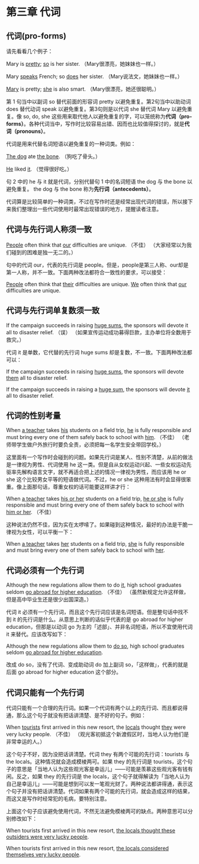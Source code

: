 # 第三章 代词

## 代词(pro-forms)

请先看看几个例子：

Mary is <u>pretty</u>; <u>so</u> is her sister.
（Mary很漂亮，她妹妹也一样。）

Mary <u>speaks</u> French; so <u>does</u> her sister.
（Mary说法文，她妹妹也一样。）

<u>Mary</u> is pretty; <u>she</u> is also smart.
（Mary很漂亮，她还很聪明。）

第 1 句当中以副词 so 替代前面的形容词 pretty 以避免重复。第2句当中以助动词 does 替​​代动词 speak 以避免重复。第3句则是以代词 she 替代词 Mary 以避免重复。像 so, do, she 这些用来取代他人以避免重复的字，可以笼统称为**代词（pro-forms）**。各种代词当中，写作时比较容易出错、因而也比较值得探讨的，就是**代词（pronouns）**。

代词是用来代替名词短语以避免重复的一种词类。例如：

<u>The dog</u> ate <u>the bone</u>.
（狗吃了骨头。）

<u>He</u> liked <u>it</u>.
（觉得很好吃。）

句 2 中的 he 与 it 就是代词，分别代替句 1 中的名词短语 the dog 与 the bone 以避免重复。 the dog 与 the bone 称为**先行词（antecedents）**。

代词算是比较简单的一种词类，不过在写作时还是经常出现代词的错误，所以接下来我们整理出一些代词使用时最常出现错误的地方，提醒读者注意。

## 代词与先行词人称须一致

<u>People</u> often think that <u>our</u> difficulties are unique. （不佳）
（大家经常以为我们碰到的困难是独一无二的。）

句中的代词 our，代表的先行词是 people。但是，people是第三人称、our却是第一人称，并不一致。下面两种改法都符合一致性的要求，可以接受：

<u>People</u> often think that <u>their</u> difficulties are unique.
<u>We</u> often think that <u>our</u> difficulties are unique.

## 代词与先行词单复数须一致

If the campaign succeeds in raising <u>huge sums</u>, the sponsors will devote it all to disaster relief. （误）
（如果宣传运动成功募得巨款，主办单位将全数用于救灾。）

代词 it 是单数，它代替的先行词 huge sums 却是复数，不一致。下面两种改法都可以：

If the campaign succeeds in raising <u>huge sums</u>, the sponsors will devote <u>them</u> all to disaster relief.

If the campaign succeeds in raising a <u>huge sum</u>, the sponsors will devote <u>it</u> all to disaster relief.

## 代词的性别考量

When <u>a teacher</u> takes <u>his</u> students on a field trip, <u>he</u> is fully responsible and must bring every one of them safely back to school with <u>him</u>. （不佳）
（老师带学生做户外旅行时要负全责，必须把每一名学生安全带回学校。）

这里面有一个写作时会碰到的问题。如果先行词是某人、性别不清楚，从前的做法是一律视为男性、代词使用 he 这一类。但是自从女权运动兴起、一些女权运动先驱率先解构语言文字，就不再适合把上述的情况一律视为男性，而应该用 he or she 这个比较男女平等的短语做代词。不过，he or she 这种用法有时会显得很笨重。像上面那句话，尊重女权的话可能要这样讲才行：

When <u>a teacher</u> takes <u>his or her</u> students on a field trip, <u>he or she</u> is fully responsible and must bring every one of them safely back to school with <u>him or her</u>. （不佳）

这种说法仍然不佳，因为实在太啰嗦了。如果碰到这种情况，最好的办法是干脆一律视为女性，可以平衡一下：

When <u>a teacher</u> takes <u>her</u> students on a field trip, <u>she</u> is fully responsible and must bring every one of them safely back to school with <u>her</u>.

## 代词必须有一个先行词

Although the new regulations allow them to do <u>it</u>, high school graduates seldom <u>go abroad for higher education</u>. （不佳）
（虽然新规定允许这样做，但是高中毕业生还是很少出国深造。）

代词 it 必须有一个先行词，而且这个先行词应该是名词短语。但是整句话中找不到 it 的先行词是什么。从意思上判断的话似乎代表的是 go abroad for higher education，但那是以动词 go 为主的「述部」、并非名词短语，所以不宜使用代词 it 来替代。应该改写如下：

Although the new regulations allow them to <u>do so</u>, high school graduates seldom <u>go abroad for higher education</u>.

改成 do so，没有了代词、变成助动词 do 加上副词 so，「这样做」，代表的就是后面 go abroad for higher education 这个部分。

## 代词只能有一个先行词

代词只能有一个合理的先行词。如果一个代词有两个以上的先行词、而且都说得通，那么这个句子就没有把话讲清楚、是不好的句子。例如：

When <u>tourists</u> first arrived in this new resort, the <u>locals</u> thought <u>they</u> were very lucky people. （不佳）
（观光客初抵这个新渡假区时，当地人认为他们是非常幸运的人。）

这个句子不好，因为没把话讲清楚。代词 they 有两个可能的先行词：tourists 与 the locals。这种情况就会造成模棱两可。如果 they 的先行词是 tourists，这个句子的意思是「当地人认为这些观光客是幸运儿」——可能是羡慕这些观光客有钱有闲。反之，如果 they 的先行词是 the locals，这个句子就得解读为「当地人认为自己是幸运儿」——可能是想到可以发一笔观光财了。两种说法都讲得通，表示这个句子并没有把话讲清楚。代词如果有两个可能的先行词，就会造成这样的结果，而这又是写作时经常犯的毛病，要特别注意。

上面这个句子应该避免使用代词，不然无法避免模棱两可的缺点。两种意思可以分别修改如下：

When tourists first arrived in this new resort, <u>the locals thought these outsiders were very lucky people</u>.

When tourists first arrived in this new resort, <u>the locals considered themselves very lucky people</u>.